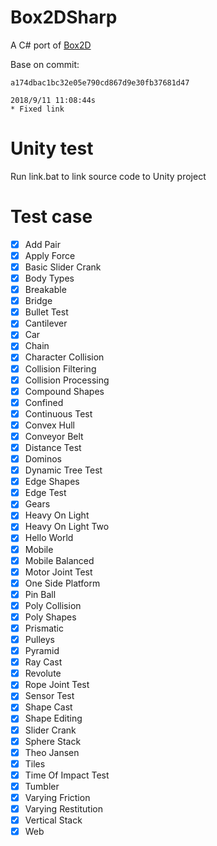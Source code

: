 # Box2DSharp
A C# port of [Box2D](https://github.com/erincatto/Box2D)

Base on commit: 
```
a174dbac1bc32e05e790cd867d9e30fb37681d47

2018/9/11 11:08:44s
* Fixed link 
```

# Unity test
Run link.bat to link source code to Unity project

# Test case
* [x] Add Pair
* [x] Apply Force
* [x] Basic Slider Crank
* [x] Body Types
* [x] Breakable
* [x] Bridge
* [x] Bullet Test
* [x] Cantilever
* [x] Car
* [x] Chain
* [x] Character Collision
* [x] Collision Filtering
* [x] Collision Processing
* [x] Compound Shapes
* [x] Confined
* [x] Continuous Test
* [x] Convex Hull
* [x] Conveyor Belt
* [x] Distance Test
* [x] Dominos
* [x] Dynamic Tree Test
* [x] Edge Shapes
* [x] Edge Test
* [x] Gears
* [x] Heavy On Light
* [x] Heavy On Light Two
* [x] Hello World
* [x] Mobile
* [x] Mobile Balanced
* [x] Motor Joint Test
* [x] One Side Platform
* [x] Pin Ball
* [x] Poly Collision
* [x] Poly Shapes
* [x] Prismatic
* [x] Pulleys
* [x] Pyramid
* [x] Ray Cast
* [x] Revolute
* [x] Rope Joint Test
* [x] Sensor Test
* [x] Shape Cast
* [x] Shape Editing
* [x] Slider Crank
* [x] Sphere Stack
* [x] Theo Jansen
* [x] Tiles
* [x] Time Of Impact Test
* [x] Tumbler
* [x] Varying Friction
* [x] Varying Restitution
* [x] Vertical Stack
* [x] Web

